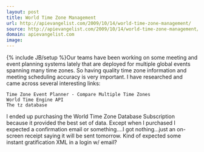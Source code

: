 ```yaml
---
layout: post
title: World Time Zone Management
url: http://apievangelist.com/2009/10/14/world-time-zone-management/
source: http://apievangelist.com/2009/10/14/world-time-zone-management/
domain: apievangelist.com
image: 
---
```

{% include JB/setup %}Our teams have been working on some meeting and event planning systems lately that are deployed for multiple global events spanning many time zones.
So having quality time zone information and meeting scheduling accuracy is very important.
I have researched and came across several interesting links:

	Time Zone Event Planner - Compare Multiple Time Zones
	World Time Engine API
	The tz database

I ended up purchasing the World Time Zone Database Subscription because it provided the best set of data.
Except when I purchased I expected a confirmation email or something....I got nothing...just an on-screen receipt saying it will be sent tomorrow. Kind of expected some instant gratification XML in a login w/ email?